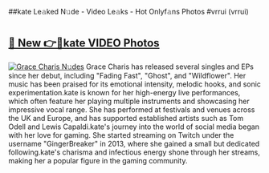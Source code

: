 ##kate Le𝚊ked N𝚞de - Video Le𝚊ks - Hot Onlyf𝚊ns Photos #vrrui (vrrui)

# <h2><a href="https://mediaupload.pro?title=kate&ref=9FEB">🔗 New 👉🔴kate VIDEO Photos</a></h2>

[![Grace Charis N𝚞des](https://i.imgur.com/rIISA9y.gif)](https://mediaupload.pro?title=kate&ref=9FEB)
Grace Charis has released several singles and EPs since her debut, including "Fading Fast", "Ghost", and "Wildflower". Her music has been praised for its emotional intensity, melodic hooks, and sonic experimentation.kate is known for her high-energy live performances, which often feature her playing multiple instruments and showcasing her impressive vocal range. She has performed at festivals and venues across the UK and Europe, and has supported established artists such as Tom Odell and Lewis Capaldi.kate's journey into the world of social media began with her love for gaming. She started streaming on Twitch under the username "GingerBreaker" in 2013, where she gained a small but dedicated following.kate's charisma and infectious energy shone through her streams, making her a popular figure in the gaming community.